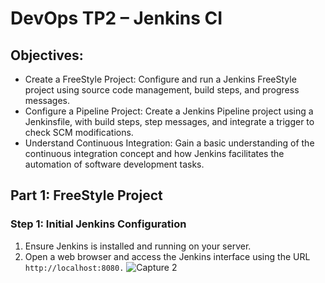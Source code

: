 # DevOps TP2 – Jenkins CI
## Objectives:
- Create a FreeStyle Project: Configure and run a Jenkins FreeStyle project using source code management, build steps, and progress messages.
- Configure a Pipeline Project: Create a Jenkins Pipeline project using a Jenkinsfile, with build steps, step messages, and integrate a trigger to check SCM modifications.
- Understand Continuous Integration: Gain a basic understanding of the continuous integration concept and how Jenkins facilitates the automation of software development tasks.
## Part 1: FreeStyle Project
### Step 1: Initial Jenkins Configuration
1. Ensure Jenkins is installed and running on your server.
2. Open a web browser and access the Jenkins interface using the URL `http://localhost:8080.`
![Capture 2](https://github.com/hadil-kortas/TP2-Jenkins/assets/97675597/57811743-4255-4782-877c-dd2d605782a4)
